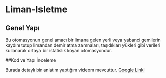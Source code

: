 # Liman-Isletme

## Genel Yapı

Bu otomasyonun genel amacı bir limana gelen yerli veya yabanci gemilerin kaydını tutup limandan demir atma zamnaları, taşıdıkları yükleri gibi verileri kullanarak
ortaya bir istatislik koyan  otomasyondur.

##Kod ve Yapı İnceleme

Burada detaylı bir anlatım yaptığım videom mevcuttur.
[Google Linki](https://drive.google.com/file/d/1O2n_XMqBUEmk5ziL4ZMu1GyvFYcZm6j-/view?usp=drivesdk)
